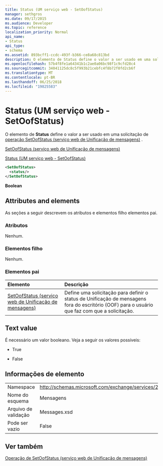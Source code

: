 ```yaml
---
title: Status (UM serviço web - SetOofStatus)
manager: sethgros
ms.date: 09/17/2015
ms.audience: Developer
ms.topic: reference
localization_priority: Normal
api_name:
- Status
api_type:
- schema
ms.assetid: 893bcff1-ccdc-493f-b366-ce8a68c813bd
description: O elemento de Status define o valor a ser usado em uma solicitação do SetOofStatus operação (serviço web de Unificação de mensagens).
ms.openlocfilehash: 57b4f8fe1a64341b1c2ae0a06bc98f1c9cfd28c4
ms.sourcegitcommit: 34041125dc8c5f993b21cebfc4f8b72f0fd2cb6f
ms.translationtype: MT
ms.contentlocale: pt-BR
ms.lasthandoff: 06/25/2018
ms.locfileid: "19825583"
---
```

# <a name="status-um-web-service---setoofstatus"></a>Status (UM serviço web - SetOofStatus)

O elemento de **Status** define o valor a ser usado em uma solicitação de [operação SetOofStatus (serviço web de Unificação de mensagens)](setoofstatus-operation-um-web-service.md) . 
  
[SetOofStatus (serviço web de Unificação de mensagens)](setoofstatus-um-web-service.md)
  
[Status (UM serviço web - SetOofStatus)](status-um-web-servicesetoofstatus.md)
  
```xml
<SetOofStatus>
  <status/>
</SetOofStatus>
```

 **Boolean**
## <a name="attributes-and-elements"></a>Attributes and elements

As seções a seguir descrevem os atributos e elementos filho elementos pai.
  
### <a name="attributes"></a>Atributos

Nenhum.
  
### <a name="child-elements"></a>Elementos filho

Nenhum.
  
### <a name="parent-elements"></a>Elementos pai

|**Elemento**|**Descrição**|
|:-----|:-----|
|[SetOofStatus (serviço web de Unificação de mensagens)](setoofstatus-um-web-service.md) <br/> |Define uma solicitação para definir o status de Unificação de mensagens fora do escritório (OOF) para o usuário que faz com que a solicitação.  <br/> |
   
## <a name="text-value"></a>Text value

É necessário um valor booleano. Veja a seguir os valores possíveis:
  
- True
    
- False
    
## <a name="element-information"></a>Informações de elemento

|||
|:-----|:-----|
|Namespace  <br/> |http://schemas.microsoft.com/exchange/services/2006/messages  <br/> |
|Nome do esquema  <br/> |Mensagens  <br/> |
|Arquivo de validação  <br/> |Messages.xsd  <br/> |
|Pode ser vazio  <br/> |False  <br/> |
   
## <a name="see-also"></a>Ver também



[Operação de SetOofStatus (serviço web de Unificação de mensagens)](setoofstatus-operation-um-web-service.md)


